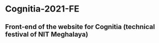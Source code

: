 # Cognitia-2021-FE

## Front-end of the website for **Cognitia** (technical festival of NIT Meghalaya)
